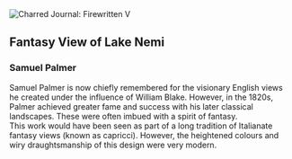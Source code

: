 <div class="artwork-of-the-day">
  <div class="container">
    <div class="img-wrapper">
      <img
        src="https://uploads1.wikiart.org/images/samuel-palmer/fantasy-view-of-lake-nemi.jpg!Large.jpg"
        alt="Charred Journal: Firewritten V" />
    </div>
    <div class="artwork-detail">
      <div class="artwork-origin"> 
        <h2 class="artwork-name">Fantasy View of Lake Nemi</h2>
        <h3 class="artist">
          Samuel Palmer
        </h3>
      </div>
      <p class="description">
        <span class="artwork-description-text ng-binding" ng-bind-html="viewModel.ArtworkOfTheDay.Description | unsafe">Samuel Palmer is now chiefly remembered for the visionary English views he created under the influence of William Blake. However, in the 1820s, Palmer achieved greater fame and success with his later classical landscapes. These were often imbued with a spirit of fantasy.
<br>This work would have been seen as part of a long tradition of Italianate fantasy views (known as capricci). However, the heightened colours and wiry draughtsmanship of this design were very modern.</span>
                        <div class="text-shadow-container" ng-show="showShadow" style=""></div>
      </p>
    </div>
  </div>

</div>
